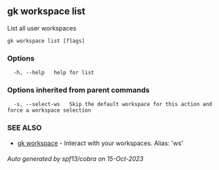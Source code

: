 ## gk workspace list

List all user workspaces

```
gk workspace list [flags]
```

### Options

```
  -h, --help   help for list
```

### Options inherited from parent commands

```
  -s, --select-ws   Skip the default workspace for this action and force a workspace selection
```

### SEE ALSO

* [gk workspace](gk_workspace.md)	 - Interact with your workspaces. Alias: 'ws'

###### Auto generated by spf13/cobra on 15-Oct-2023
